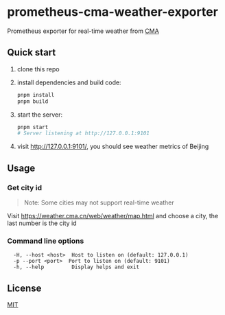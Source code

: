 # prometheus-cma-weather-exporter

Prometheus exporter for real-time weather from [CMA](https://weather.cma.cn/)

## Quick start

1. clone this repo
2. install dependencies and build code:

   ```sh
   pnpm install
   pnpm build
   ```

3. start the server:

   ```sh
   pnpm start
   # Server listening at http://127.0.0.1:9101
   ```

4. visit http://127.0.0.1:9101/, you should see weather metrics of Beijing

## Usage

### Get city id

> Note: Some cities may not support real-time weather

Visit https://weather.cma.cn/web/weather/map.html and choose a city, the last number is the city id

### Command line options

```
  -H, --host <host>  Host to listen on (default: 127.0.0.1)
  -p --port <port>  Port to listen on (default: 9101)
  -h, --help         Display helps and exit
```

## License

[MIT](./LICENSE)
